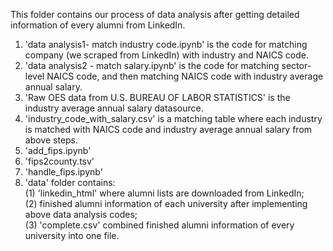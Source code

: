 This folder contains our process of data analysis after getting detailed information of every alumni from LinkedIn.
1. 'data analysis1- match industry code.ipynb' is the code for matching company (we scraped from LinkedIn) with industry and NAICS code.
2. 'data analysis2 - match salary.ipynb' is the code for matching sector-level NAICS code, and then matching NAICS code with industry average annual salary.
3. 'Raw OES data from U.S. BUREAU OF LABOR STATISTICS' is the industry average annual salary datasource.
4. 'industry_code_with_salary.csv' is a matching table where each industry is matched with NAICS code and industry average annual salary from above steps.
5. 'add_fips.ipynb'
6. 'fips2county.tsv'
7. 'handle_fips.ipynb'
8. 'data' folder contains: \
   (1) 'linkedin_html' where alumni lists are downloaded from LinkedIn; \
   (2) finished alumni information of each university after implementing above data analysis codes;\
   (3) 'complete.csv' combined finished alumni information of every university into one file.
